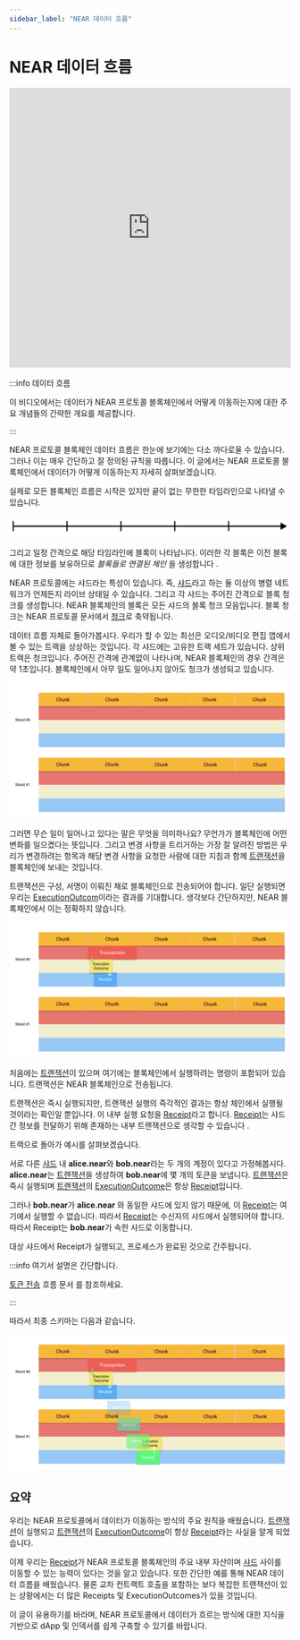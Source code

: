 ```yaml
---
sidebar_label: "NEAR 데이터 흐름"
---
```


# NEAR 데이터 흐름


<iframe
 width="100%"
 height="500"
 src="https://www.youtube.com/embed/VSBJ-A69Km4"
 title="YouTube video player"
 frameborder="0"
 allow="accelerometer; autoplay; clipboard-write; encrypted-media; gyroscope; picture-in-picture"
 allowfullscreen>
</iframe>


:::info 데이터 흐름

이 비디오에서는 데이터가 NEAR 프로토콜 블록체인에서 어떻게 이동하는지에 대한 주요 개념들의 간략한 개요를 제공합니다.

:::

NEAR 프로토콜 블록체인 데이터 흐름은 한눈에 보기에는 다소 까다로울 수 있습니다. 그러나 이는 매우 간단하고 잘 정의된 규칙을 따릅니다. 이 글에서는 NEAR 프로토콜 블록체인에서 데이터가 어떻게 이동하는지 자세히 살펴보겠습니다.

실제로 모든 블록체인 흐름은 시작은 있지만 끝이 없는 무한한 타임라인으로 나타낼 수 있습니다.

![Blocks Timeline](/docs/flow/01-timeline.png)

그리고 일정 간격으로 해당 타임라인에 블록이 나타납니다. 이러한 각 블록은 이전 블록에 대한 정보를 보유하므로 *블록들로 연결된 체인* 을 생성합니다 .

NEAR 프로토콜에는 샤드라는 특성이 있습니다. 즉, [샤드](https://near-indexers.io/docs/data-flow-and-structures/structures/shard)라고 하는 둘 이상의 병렬 네트워크가 언제든지 라이브 상태일 수 있습니다. 그리고 각 샤드는 주어진 간격으로 블록 청크를 생성합니다. NEAR 블록체인의 블록은 모든 샤드의 블록 청크 모음입니다. 블록 청크는 NEAR 프로토콜 문서에서 [청크](https://near-indexers.io/docs/data-flow-and-structures/structures/chunk)로 축약됩니다.

데이터 흐름 자체로 돌아가봅시다. 우리가 할 수 있는 최선은 오디오/비디오 편집 앱에서 볼 수 있는 트랙을 상상하는 것입니다. 각 샤드에는 고유한 트랙 세트가 있습니다. 상위 트랙은 청크입니다. 주어진 간격에 관계없이 나타나며, NEAR 블록체인의 경우 간격은 약 1초입니다. 블록체인에서 아무 일도 일어나지 않아도 청크가 생성되고 있습니다.

![Timeline as tracks](/docs/flow/02-tracks.png)

그러면 무슨 일이 일어나고 있다는 말은 무엇을 의미하나요? 무언가가 블록체인에 어떤 변화를 일으켰다는 뜻입니다. 그리고 변경 사항을 트리거하는 가장 잘 알려진 방법은 우리가 변경하려는 항목과 해당 변경 사항을 요청한 사람에 대한 지침과 함께 [트랜잭션](https://near-indexers.io/docs/data-flow-and-structures/structures/transaction)을 블록체인에 보내는 것입니다.

트랜잭션은 구성, 서명이 이뤄진 채로 블록체인으로 전송되어야 합니다. 일단 실행되면 우리는 [ExecutionOutcom](https://near-indexers.io/docs/data-flow-and-structures/structures/execution_outcome)이라는 결과를 기대합니다. 생각보다 간단하지만, NEAR 블록체인에서 이는 정확하지 않습니다.

![Transaction execution](/docs/flow/03-tx-outcome-receipt.png)

처음에는 [트랜잭션](https://near-indexers.io/docs/data-flow-and-structures/structures/transaction)이 있으며 여기에는 블록체인에서 실행하려는 명령이 포함되어 있습니다. 트랜잭션은 NEAR 블록체인으로 전송됩니다.

트랜잭션은 즉시 실행되지만, 트랜잭션 실행의 즉각적인 결과는 항상 체인에서 실행될 것이라는 확인일 뿐입니다. 이 내부 실행 요청을 [Receipt](https://near-indexers.io/docs/data-flow-and-structures/structures/receipt)라고 합니다. [Receipt](https://near-indexers.io/docs/data-flow-and-structures/structures/receipt)는 샤드 간 정보를 전달하기 위해 존재하는 내부 트랜잭션으로 생각할 수 있습니다 .

트랙으로 돌아가 예시를 살펴보겠습니다.

서로 다른 [샤드](https://near-indexers.io/docs/data-flow-and-structures/structures/shard) 내 **alice.near**와 **bob.near**라는 두 개의 계정이 있다고 가정해봅시다. **alice.near**는 [트랜잭션](https://near-indexers.io/docs/data-flow-and-structures/structures/transaction)을 생성하여 **bob.near**에 몇 개의 토큰을 보냅니다. [트랜잭션](https://near-indexers.io/docs/data-flow-and-structures/structures/transaction)은 즉시 실행되며 [트랜잭션](https://near-indexers.io/docs/data-flow-and-structures/structures/transaction)의 [ExecutionOutcome](https://near-indexers.io/docs/data-flow-and-structures/structures/transaction)은 항상 [Receipt](https://near-indexers.io/docs/data-flow-and-structures/structures/receipt)입니다.

그러나 **bob.near**가 **alice.near** 와 동일한 샤드에 있지 않기 때문에, 이 [Receipt](https://near-indexers.io/docs/data-flow-and-structures/structures/receipt)는 여기에서 실행할 수 없습니다. 따라서 [Receipt](https://near-indexers.io/docs/data-flow-and-structures/structures/receipt)는 수신자의 샤드에서 실행되어야 합니다. 따라서 Receipt는 **bob.near**가 속한 샤드로 이동합니다.

대상 샤드에서 Receipt가 실행되고, 프로세스가 완료된 것으로 간주됩니다.


:::info 여기서 설명은 간단합니다.

[토큰 전송](token-transfer-flow.md) 흐름 문서 를 참조하세요.

:::

따라서 최종 스키마는 다음과 같습니다.

![Complete scheme of sending tokens from an account from one Shard to an account on another](/docs/flow/04-send-nears-flow.png)

## 요약

우리는 NEAR 프로토콜에서 데이터가 이동하는 방식의 주요 원칙을 배웠습니다. [트랜잭션](https://near-indexers.io/docs/data-flow-and-structures/structures/transaction)이 실행되고 [트랜잭션](https://near-indexers.io/docs/data-flow-and-structures/structures/transaction)의 [ExecutionOutcome](https://near-indexers.io/docs/data-flow-and-structures/structures/execution_outcome)이 항상 [Receipt](https://near-indexers.io/docs/data-flow-and-structures/structures/receipt)라는 사실을 알게 되었습니다.

이제 우리는 [Receipt](https://near-indexers.io/docs/data-flow-and-structures/structures/receipt)가 NEAR 프로토콜 블록체인의 주요 내부 자산이며 [샤드](https://near-indexers.io/docs/data-flow-and-structures/structures/shard) 사이를 이동할 수 있는 능력이 있다는 것을 알고 있습니다. 또한 간단한 예를 통해 NEAR 데이터 흐름을 배웠습니다. 물론 교차 컨트랙트 호출을 포함하는 보다 복잡한 트랜잭션이 있는 상황에서는 더 많은 Receipts 및 ExecutionOutcomes가 있을 것입니다.

이 글이 유용하기를 바라며, NEAR 프로토콜에서 데이터가 흐르는 방식에 대한 지식을 기반으로 dApp 및 인덱서를 쉽게 구축할 수 있기를 바랍니다.
